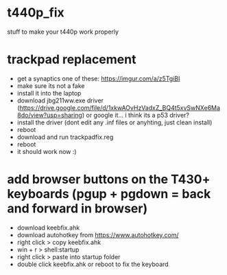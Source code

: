 # t440p_fix
stuff to make your t440p work properly

# trackpad replacement
* get a synaptics one of these: https://imgur.com/a/z5TgiBI
* make sure its not a fake 
* install it into the laptop
* download jbg211ww.exe driver (https://drive.google.com/file/d/1xkwAOvHzVadxZ_BQ4t5xvSwNXe6Ma8do/view?usp=sharing) or google it... i think its a p53 driver?
* install the driver (dont edit any .inf files or anyhting, just clean install)
* reboot
* download and run trackpadfix.reg
* reboot
* it should work now :)

# add browser buttons on the T430+ keyboards (pgup + pgdown = back and forward in browser)
* download keebfix.ahk
* download autohotkey from https://www.autohotkey.com/
* right click > copy keebfix.ahk
* win + r > shell:startup
* right click > paste into startup folder
* double click keebfix.ahk or reboot to fix the keyboard
